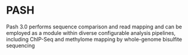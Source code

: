 # PASH

Pash 3.0 performs sequence comparison and read mapping and can be employed as a module within diverse configurable analysis pipelines, including ChIP-Seq and methylome mapping by whole-genome bisulfite sequencing
